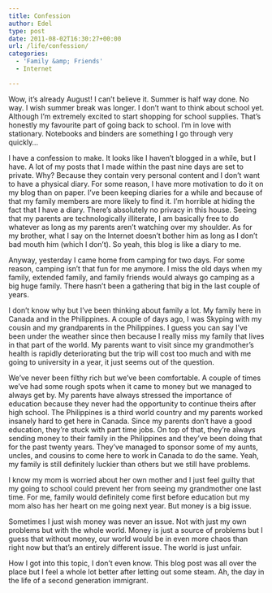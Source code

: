 ```yaml
---
title: Confession
author: Edel
type: post
date: 2011-08-02T16:30:27+00:00
url: /life/confession/
categories:
  - 'Family &amp; Friends'
  - Internet

---
```

Wow, it&#8217;s already August! I can&#8217;t believe it. Summer is half way done. No way. I wish summer break was longer. I don&#8217;t want to think about school yet. Although I&#8217;m extremely excited to start shopping for school supplies. That&#8217;s honestly my favourite part of going back to school. I&#8217;m in love with stationary. Notebooks and binders are something I go through very quickly&#8230;

I have a confession to make. It looks like I haven&#8217;t blogged in a while, but I have. A lot of my posts that I made within the past nine days are set to private. Why? Because they contain very personal content and I don&#8217;t want to have a physical diary. For some reason, I have more motivation to do it on my blog than on paper. I&#8217;ve been keeping diaries for a while and because of that my family members are more likely to find it. I&#8217;m horrible at hiding the fact that I have a diary. There&#8217;s absolutely no privacy in this house. Seeing that my parents are technologically illiterate, I am basically free to do whatever as long as my parents aren&#8217;t watching over my shoulder. As for my brother, what I say on the Internet doesn&#8217;t bother him as long as I don&#8217;t bad mouth him (which I don&#8217;t). So yeah, this blog is like a diary to me.

Anyway, yesterday I came home from camping for two days. For some reason, camping isn&#8217;t that fun for me anymore. I miss the old days when my family, extended family, and family friends would always go camping as a big huge family. There hasn&#8217;t been a gathering that big in the last couple of years.

I don&#8217;t know why but I&#8217;ve been thinking about family a lot. My family here in Canada and in the Philippines. A couple of days ago, I was Skyping with my cousin and my grandparents in the Philippines. I guess you can say I&#8217;ve been under the weather since then because I really miss my family that lives in that part of the world. My parents want to visit since my grandmother&#8217;s health is rapidly deteriorating but the trip will cost too much and with me going to university in a year, it just seems out of the question.

We&#8217;ve never been filthy rich but we&#8217;ve been comfortable. A couple of times we&#8217;ve had some rough spots when it came to money but we managed to always get by. My parents have always stressed the importance of education because they never had the opportunity to continue theirs after high school. The Philippines is a third world country and my parents worked insanely hard to get here in Canada. Since my parents don&#8217;t have a good education, they&#8217;re stuck with part time jobs. On top of that, they&#8217;re always sending money to their family in the Philippines and they&#8217;ve been doing that for the past twenty years. They&#8217;ve managed to sponsor some of my aunts, uncles, and cousins to come here to work in Canada to do the same. Yeah, my family is still definitely luckier than others but we still have problems.

I know my mom is worried about her own mother and I just feel guilty that my going to school could prevent her from seeing my grandmother one last time. For me, family would definitely come first before education but my mom also has her heart on me going next year. But money is a big issue.

Sometimes I just wish money was never an issue. Not with just my own problems but with the whole world. Money is just a source of problems but I guess that without money, our world would be in even more chaos than right now but that&#8217;s an entirely different issue. The world is just unfair.

How I got into this topic, I don&#8217;t even know. This blog post was all over the place but I feel a whole lot better after letting out some steam. Ah, the day in the life of a second generation immigrant.

<ol class="footnote">
</ol>